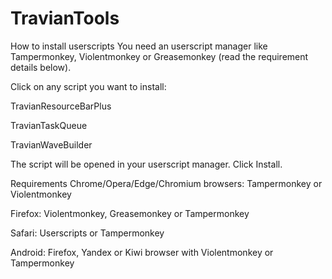 # TravianTools
How to install userscripts
You need an userscript manager like Tampermonkey, Violentmonkey or Greasemonkey (read the requirement details below).

Click on any script you want to install:

TravianResourceBarPlus

TravianTaskQueue

TravianWaveBuilder

The script will be opened in your userscript manager. Click Install.

Requirements
Chrome/Opera/Edge/Chromium browsers: Tampermonkey or Violentmonkey

Firefox: Violentmonkey, Greasemonkey or Tampermonkey

Safari: Userscripts or Tampermonkey

Android: Firefox, Yandex or Kiwi browser with Violentmonkey or Tampermonkey

